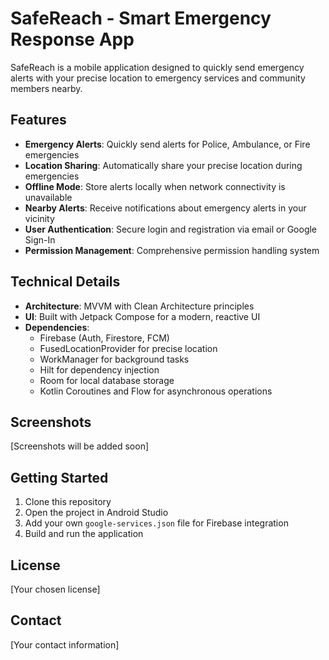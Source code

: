 # SafeReach - Smart Emergency Response App

SafeReach is a mobile application designed to quickly send emergency alerts with your precise location to emergency services and community members nearby.

## Features

- **Emergency Alerts**: Quickly send alerts for Police, Ambulance, or Fire emergencies
- **Location Sharing**: Automatically share your precise location during emergencies
- **Offline Mode**: Store alerts locally when network connectivity is unavailable
- **Nearby Alerts**: Receive notifications about emergency alerts in your vicinity
- **User Authentication**: Secure login and registration via email or Google Sign-In
- **Permission Management**: Comprehensive permission handling system

## Technical Details

- **Architecture**: MVVM with Clean Architecture principles
- **UI**: Built with Jetpack Compose for a modern, reactive UI
- **Dependencies**:
  - Firebase (Auth, Firestore, FCM)
  - FusedLocationProvider for precise location
  - WorkManager for background tasks
  - Hilt for dependency injection
  - Room for local database storage
  - Kotlin Coroutines and Flow for asynchronous operations

## Screenshots

[Screenshots will be added soon]

## Getting Started

1. Clone this repository
2. Open the project in Android Studio
3. Add your own `google-services.json` file for Firebase integration
4. Build and run the application

## License

[Your chosen license]

## Contact

[Your contact information] 